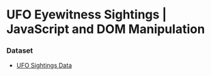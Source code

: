 # UFO Eyewitness Sightings | JavaScript and DOM Manipulation

### Dataset

* [UFO Sightings Data](Data/data.js)